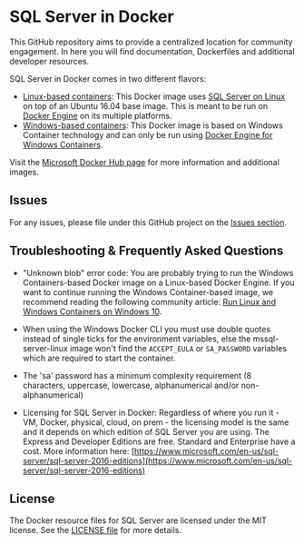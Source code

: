 # SQL Server in Docker

This GitHub repository aims to provide a centralized location for community engagement. In here you will find documentation, Dockerfiles and additional developer resources. 

SQL Server in Docker comes in two different flavors:
- [Linux-based containers](https://github.com/Microsoft/mssql-docker/tree/master/linux): This Docker image uses [SQL Server on Linux](https://docs.microsoft.com/en-us/sql/linux/) on top of an Ubuntu 16.04 base image. This is meant to be run on [Docker Engine](https://www.docker.com/products/overview) on its multiple platforms.
- [Windows-based containers](https://github.com/Microsoft/mssql-docker/tree/master/windows): This Docker image is based on Windows Container technology and can only be run using [Docker Engine for Windows Containers](https://msdn.microsoft.com/en-us/virtualization/windowscontainers/docker/configure_docker_daemon).

Visit the [Microsoft Docker Hub page](https://hub.docker.com/u/microsoft) for more information and additional images.

## Issues

For any issues, please file under this GitHub project on the [Issues section](https://github.com/Microsoft/mssql-docker/issues).

## Troubleshooting & Frequently Asked Questions

- "Unknown blob" error code: You are probably trying to run the Windows Containers-based Docker image on a Linux-based Docker Engine. If you want to continue running the Windows Container-based image, we recommend reading the following community article: [Run Linux and Windows Containers on Windows 10](https://stefanscherer.github.io/run-linux-and-windows-containers-on-windows-10/).

- When using the Windows Docker CLI you must use double quotes instead of single ticks for the environment variables, else the mssql-server-linux image won't find the `ACCEPT_EULA` or `SA_PASSWORD` variables which are required to start the container.

- The 'sa' password has a minimum complexity requirement (8 characters, uppercase, lowercase, alphanumerical and/or non-alphanumerical)

- Licensing for SQL Server in Docker: Regardless of where you run it - VM, Docker, physical, cloud, on prem - the licensing model is the same and it depends on which edition of SQL Server you are using. The Express and Developer Editions are free. Standard and Enterprise have a cost. More information here: [https://www.microsoft.com/en-us/sql-server/sql-server-2016-editions](https://www.microsoft.com/en-us/sql-server/sql-server-2016-editions)

## License

The Docker resource files for SQL Server are licensed under the MIT license.  See the [LICENSE file](LICENSE) for more details.

